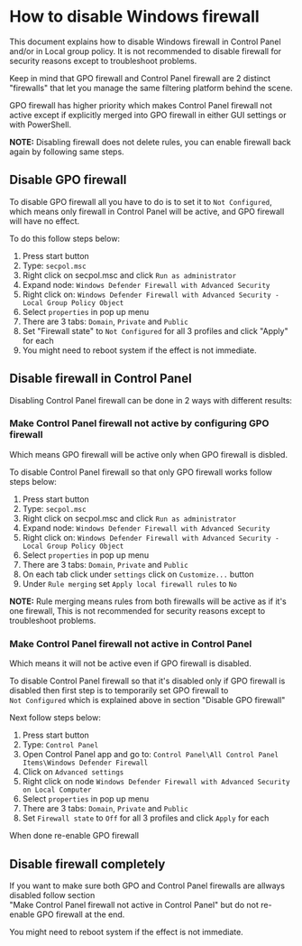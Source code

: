 
# How to disable Windows firewall

This document explains how to disable Windows firewall in Control Panel and/or in Local group policy.
It is not recommended to disable firewall for security reasons except to troubleshoot problems.

Keep in mind that GPO firewall and Control Panel firewall are 2 distinct "firewalls" that let you
manage the same filtering platform behind the scene.

GPO firewall has higher priority which makes Control Panel firewall not active except if
explicitly merged into GPO firewall in either GUI settings or with PowerShell.

**NOTE:** Disabling firewall does not delete rules, you can enable firewall back again by following
same steps.

## Disable GPO firewall

To disable GPO firewall all you have to do is to set it to `Not Configured`, which means only firewall
in Control Panel will be active, and GPO firewall will have no effect.

To do this follow steps below:

1. Press start button
2. Type: `secpol.msc`
3. Right click on secpol.msc and click `Run as administrator`
4. Expand node: `Windows Defender Firewall with Advanced Security`
5. Right click on: `Windows Defender Firewall with Advanced Security - Local Group Policy Object`
6. Select `properties` in pop up menu
7. There are 3 tabs: `Domain`, `Private` and `Public`
8. Set "Firewall state" to `Not Configured` for all 3 profiles and click "Apply" for each
9. You might need to reboot system if the effect is not immediate.

## Disable firewall in Control Panel

Disabling Control Panel firewall can be done in 2 ways with different results:

### Make Control Panel firewall not active by configuring GPO firewall

Which means GPO firewall will be active only when GPO firewall is disbled.

To disable Control Panel firewall so that only GPO firewall works follow steps below:

1. Press start button
2. Type: `secpol.msc`
3. Right click on secpol.msc and click `Run as administrator`
4. Expand node: `Windows Defender Firewall with Advanced Security`
5. Right click on: `Windows Defender Firewall with Advanced Security - Local Group Policy Object`
6. Select `properties` in pop up menu
7. There are 3 tabs: `Domain`, `Private` and `Public`
8. On each tab click under `settings` click on `Customize...` button
9. Under `Rule merging` set `Apply local firewall rules` to `No`

**NOTE:** Rule merging means rules from both firewalls will be active as if it's one firewall,
This is not recommended for security reasons except to troubleshoot problems.

### Make Control Panel firewall not active in Control Panel

Which means it will not be active even if GPO firewall is disabled.

To disable Control Panel firewall so that it's disabled only if GPO firewall is disabled then first
step is to temporarily set GPO firewall to\
`Not Configured` which is explained above in section "Disable GPO firewall"

Next follow steps below:

1. Press start button
2. Type: `Control Panel`
3. Open Control Panel app and go to:
`Control Panel\All Control Panel Items\Windows Defender Firewall`
4. Click on `Advanced settings`
5. Right click on node `Windows Defender Firewall with Advanced Security on Local Computer`
6. Select `properties` in pop up menu
7. There are 3 tabs: `Domain`, `Private` and `Public`
8. Set `Firewall state` to `Off` for all 3 profiles and click `Apply` for each

When done re-enable GPO firewall

## Disable firewall completely

If you want to make sure both GPO and Control Panel firewalls are allways disabled follow section\
"Make Control Panel firewall not active in Control Panel" but do not re-enable GPO firewall at the end.

You might need to reboot system if the effect is not immediate.
